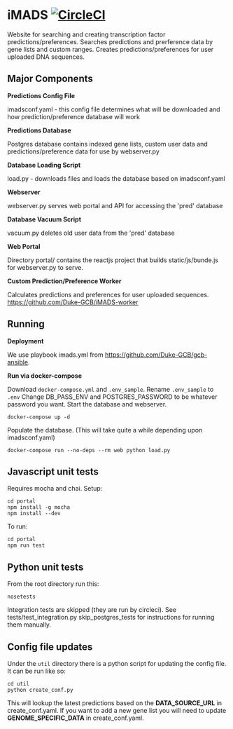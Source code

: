 # iMADS [![CircleCI](https://circleci.com/gh/Duke-GCB/iMADS.svg?style=svg)](https://circleci.com/gh/Duke-GCB/iMADS)

Website for searching and creating transcription factor predictions/preferences.
Searches predictions and prerference data by gene lists and custom ranges.
Creates predictions/preferences for user uploaded DNA sequences.


## Major Components
__Predictions Config File__ 

imadsconf.yaml - this config file determines what will be downloaded and how prediction/preference database will work

__Predictions Database__

Postgres database contains indexed gene lists, custom user data and predictions/preference data for use by webserver.py

__Database Loading Script__

load.py - downloads files and loads the database based on imadsconf.yaml

__Webserver__

webserver.py serves web portal and API for accessing the 'pred' database

__Database Vacuum Script__

vacuum.py deletes old user data from the 'pred' database

__Web Portal__

Directory portal/ contains the reactjs project that builds static/js/bunde.js for webserver.py to serve.

__Custom Prediction/Preference Worker__

Calculates predictions and preferences for user uploaded sequences.
https://github.com/Duke-GCB/iMADS-worker

## Running

__Deployment__

We use playbook imads.yml from https://github.com/Duke-GCB/gcb-ansible.

__Run via docker-compose__

Download `docker-compose.yml` and `.env_sample`.
Rename `.env_sample` to `.env`
Change DB_PASS_ENV and POSTGRES_PASSWORD to be whatever password you want.
Start the database and webserver.
```
docker-compose up -d
```
Populate the database. (This will take quite a while depending upon imadsconf.yaml)
```
docker-compose run --no-deps --rm web python load.py 
```


## Javascript unit tests
Requires mocha and chai.
Setup:
```
cd portal
npm install -g mocha
npm install --dev
```

To run:
```
cd portal
npm run test
```

## Python unit tests
From the root directory run this:
```
nosetests
```
Integration tests are skipped (they are run by circleci).
See tests/test_integration.py skip_postgres_tests for instructions for running them manually.

## Config file updates
Under the `util` directory there is a python script for updating the config file.
It can be run like so:
```
cd util
python create_conf.py
```
This will lookup the latest predictions based on the __DATA_SOURCE_URL__ in create_conf.yaml.
If you want to add a new gene list you will need to update __GENOME_SPECIFIC_DATA__ in create_conf.yaml.
